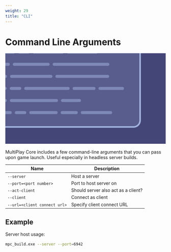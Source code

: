```yaml
---
weight: 29
title: "CLI"
---
```


# Command Line Arguments

![Banner](assets/banner.png)

MultiPlay Core includes a few command-line arguments that you can pass upon game launch. Useful especially in headless server builds.

| Name | Description |
|---|---|
|`--server`|Host a server|
|`--port=<port number>`|Port to host server on|
|`--act-client`|Should server also act as a client?|
|`--client`|Connect as client|
|`--url=<client connect url>`|Specify client connect URL|

## Example

Server host usage:

```sh
mpc_build.exe --server --port=6942
```